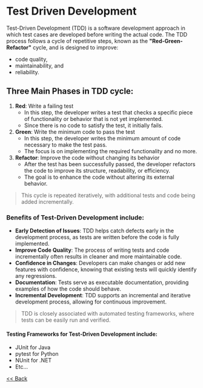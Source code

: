 # Test Driven Development

Test-Driven Development (TDD) is a software development approach in which test cases are developed before writing the actual code. 
The TDD process follows a cycle of repetitive steps, known as the **"Red-Green-Refactor"** cycle, and is designed to improve: 
  - code quality,
  - maintainability, and
  - reliability.


## Three Main Phases in TDD cycle: 

1. **Red**: Write a failing test
   - In this step, the developer writes a test that checks a specific piece of functionality or behavior that is not yet implemented.
   - Since there is no code to satisfy the test, it initially fails.
2. **Green**: Write the minimum code to pass the test
   -  In this step, the developer writes the minimum amount of code necessary to make the test pass.
   -  The focus is on implementing the required functionality and no more.
3. **Refactor**: Improve the code without changing its behavior
   - After the test has been successfully passed, the developer refactors the code to improve its structure, readability, or efficiency.
   - The goal is to enhance the code without altering its external behavior.


> This cycle is repeated iteratively, with additional tests and code being added incrementally.

### Benefits of Test-Driven Development include:

* **Early Detection of Issues**: TDD helps catch defects early in the development process, as tests are written before the code is fully implemented.
* **Improve Code Quality**: The process of writing tests and code incrementally often results in cleaner and more maintainable code.
* **Confidence in Changes**: Developers can make changes or add new features with confidence, knowing that existing tests will quickly identify any regressions.
* **Documentation**: Tests serve as executable documentation, providing examples of how the code should behave.
* **Incremental Development**: TDD supports an incremental and iterative development process, allowing for continuous improvement.


> TDD is closely associated with automated testing frameworks, where tests can be easily run and verified.

#### Testing Frameworks for Test-Driven Development include:

* JUnit for Java
* pytest for Python
* NUnit for .NET
* Etc...



[<< Back](Acceptance_Testing.md)
